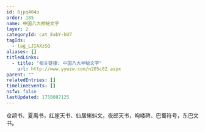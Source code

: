 ```yaml
---
id: 6jpq404o
order: 185
name: 中国八大神秘文字
layer: 2
categoryId: cat_8abY-bU7
tagIds:
  - tag_LJIAXzSO
aliases: []
titledLinks:
  - title: "相关链接: 中国八大神秘文字"
    url: http://www.yywzw.com/n205c82.aspx
parent: ""
relatedEntries: []
timelineEvents: []
nsfw: false
lastUpdated: 1758087125
---
```


仓颉书、夏禹书，红崖天书、仙居蝌蚪文，夜郎天书，峋嵝碑、巴蜀符号，东巴文书。
